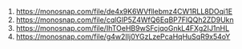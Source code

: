 1. https://monosnap.com/file/de4x9K6WVfllebmz4CW1RLL8DOqi1E
2. https://monosnap.com/file/cqlGlP5Z4WfQ6EqBP7FlQQh2ZD9Ukn
3. https://monosnap.com/file/IhTOeHB9wSFcjqoGnkL4FXg2IJ1nHL
4. https://monosnap.com/file/g4w2IIj0YGzLzePcaHqHuSqR9x54oY
